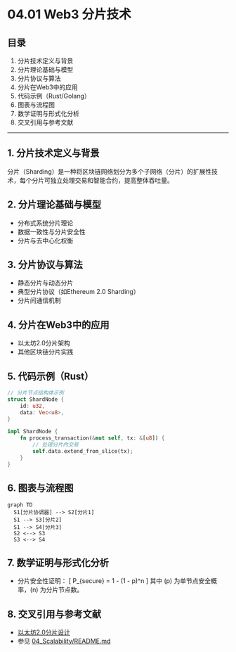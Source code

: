 # 04.01 Web3 分片技术

## 目录
1. 分片技术定义与背景
2. 分片理论基础与模型
3. 分片协议与算法
4. 分片在Web3中的应用
5. 代码示例（Rust/Golang）
6. 图表与流程图
7. 数学证明与形式化分析
8. 交叉引用与参考文献

---

## 1. 分片技术定义与背景
分片（Sharding）是一种将区块链网络划分为多个子网络（分片）的扩展性技术，每个分片可独立处理交易和智能合约，提高整体吞吐量。

## 2. 分片理论基础与模型
- 分布式系统分片理论
- 数据一致性与分片安全性
- 分片与去中心化权衡

## 3. 分片协议与算法
- 静态分片与动态分片
- 典型分片协议（如Ethereum 2.0 Sharding）
- 分片间通信机制

## 4. 分片在Web3中的应用
- 以太坊2.0分片架构
- 其他区块链分片实践

## 5. 代码示例（Rust）
```rust
// 分片节点结构体示例
struct ShardNode {
    id: u32,
    data: Vec<u8>,
}

impl ShardNode {
    fn process_transaction(&mut self, tx: &[u8]) {
        // 处理分片内交易
        self.data.extend_from_slice(tx);
    }
}
```

## 6. 图表与流程图
```mermaid
graph TD
  S1[分片协调器] --> S2[分片1]
  S1 --> S3[分片2]
  S1 --> S4[分片3]
  S2 <--> S3
  S3 <--> S4
```

## 7. 数学证明与形式化分析
- 分片安全性证明：
  \[
    P_{secure} = 1 - (1 - p)^n
  \]
  其中 \(p\) 为单节点安全概率，\(n\) 为分片节点数。

## 8. 交叉引用与参考文献
- [以太坊2.0分片设计](https://vitalik.ca/general/2021/04/07/sharding.html)
- 参见 [04_Scalability/README.md](./README.md)
